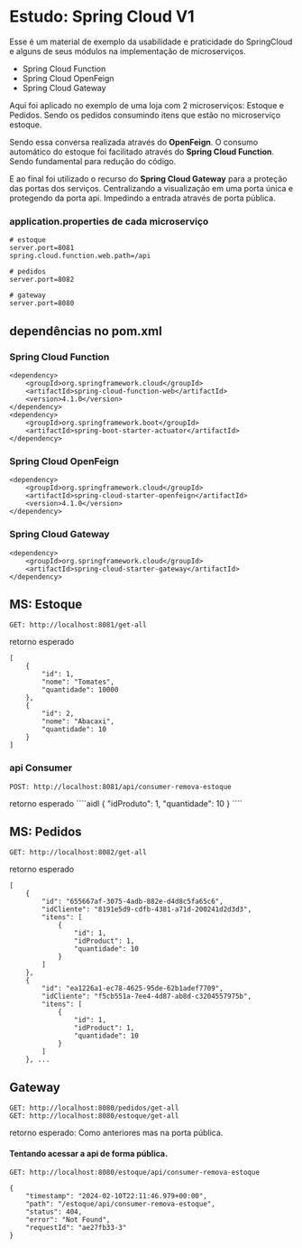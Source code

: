 # Estudo: Spring Cloud V1

Esse é um material de exemplo da usabilidade e praticidade do SpringCloud e alguns de seus módulos na implementação de microserviços.

* Spring Cloud Function
* Spring Cloud OpenFeign
* Spring Cloud Gateway

Aqui foi aplicado no exemplo de uma loja com 2 microserviços: Estoque e Pedidos.
Sendo os pedidos consumindo itens que estão no microserviço estoque.
<p>
Sendo essa conversa realizada através do <b>OpenFeign</b>.
O consumo automático do estoque foi facilitado através do <b>Spring Cloud Function</b>. Sendo fundamental para redução do código.
<p>
E ao final foi utilizado o recurso do <b>Spring Cloud Gateway</b> para a proteção das portas dos serviços. 
Centralizando a visualização em uma porta única e protegendo da porta api. Impedindo a entrada através de porta pública.

### application.properties de cada microserviço
````
# estoque
server.port=8081
spring.cloud.function.web.path=/api

# pedidos
server.port=8082

# gateway
server.port=8080
````
## dependências no pom.xml
### Spring Cloud Function
````aidl
<dependency>
	<groupId>org.springframework.cloud</groupId>
	<artifactId>spring-cloud-function-web</artifactId>
	<version>4.1.0</version>
</dependency>
<dependency>
	<groupId>org.springframework.boot</groupId>
	<artifactId>spring-boot-starter-actuator</artifactId>
</dependency>
````
### Spring Cloud OpenFeign
````aidl
<dependency>
	<groupId>org.springframework.cloud</groupId>
	<artifactId>spring-cloud-starter-openfeign</artifactId>
	<version>4.1.0</version>
</dependency>
````
### Spring Cloud Gateway
````aidl
<dependency>
	<groupId>org.springframework.cloud</groupId>
	<artifactId>spring-cloud-starter-gateway</artifactId>
</dependency>
````

## MS: Estoque
``GET: http://localhost:8081/get-all``
<p> retorno esperado

````aidl
[
    {
        "id": 1,
        "nome": "Tomates",
        "quantidade": 10000
    },
    {
        "id": 2,
        "nome": "Abacaxi",
        "quantidade": 10
    }
]
````

### api Consumer
``POST: http://localhost:8081/api/consumer-remova-estoque``
<P> retorno esperado
````aidl
{
    "idProduto": 1,
    "quantidade": 10
}
````

## MS: Pedidos
``GET: http://localhost:8082/get-all``
<p> retorno esperado

````aidl
[
    {
        "id": "655667af-3075-4adb-882e-d4d8c5fa65c6",
        "idCliente": "8191e5d9-cdfb-4381-a71d-200241d2d3d3",
        "itens": [
            {
                "id": 1,
                "idProduct": 1,
                "quantidade": 10
            }
        ]
    },
    {
        "id": "ea1226a1-ec78-4625-95de-62b1adef7709",
        "idCliente": "f5cb551a-7ee4-4d87-ab8d-c3204557975b",
        "itens": [
            {
                "id": 1,
                "idProduct": 1,
                "quantidade": 10
            }
        ]
    }, ...
````

## Gateway
``GET: http://localhost:8080/pedidos/get-all``
<br/>
``GET: http://localhost:8080/estoque/get-all``
<p> retorno esperado: Como anteriores mas na porta pública.

#### Tentando acessar a api de forma pública.
``GET: http://localhost:8080/estoque/api/consumer-remova-estoque``

````aidl
{
    "timestamp": "2024-02-10T22:11:46.979+00:00",
    "path": "/estoque/api/consumer-remova-estoque",
    "status": 404,
    "error": "Not Found",
    "requestId": "ae27fb33-3"
}
````
